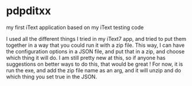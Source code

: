 # pdpditxx
my first iText application based on my iText testing code

I used all the different things I tried in my iText7 app, and tried to put them together in a way that you could run it with a zip file. 
This way, I can have the configuration options in a JSON file, and put that in a zip, and choose which thing it will do.
I am still pretty new at this, so if anyone has suggestions on better ways to do this, that would be great !
For now, it is run the exe, and add the zip file name as an arg, and it will unzip and do which thing you set true in the JSON.
